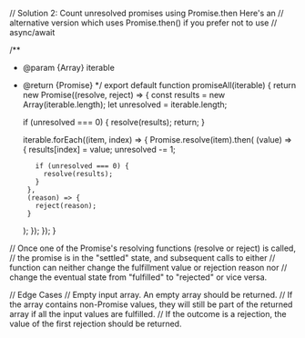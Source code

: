 // Solution 2: Count unresolved promises using Promise.then Here's an
// alternative version which uses Promise.then() if you prefer not to use
// async/await

/**
 * @param {Array} iterable
 * @return {Promise<Array>}
 */
export default function promiseAll(iterable) {
  return new Promise((resolve, reject) => {
    const results = new Array(iterable.length);
    let unresolved = iterable.length;

    if (unresolved === 0) {
      resolve(results);
      return;
    }

    iterable.forEach((item, index) => {
      Promise.resolve(item).then(
        (value) => {
          results[index] = value;
          unresolved -= 1;

          if (unresolved === 0) {
            resolve(results);
          }
        },
        (reason) => {
          reject(reason);
        }
      );
    });
  });
}

// Once one of the Promise's resolving functions (resolve or reject) is called,
// the promise is in the "settled" state, and subsequent calls to either
// function can neither change the fulfillment value or rejection reason nor
// change the eventual state from "fulfilled" to "rejected" or vice versa.

// Edge Cases
// Empty input array. An empty array should be returned.
// If the array contains non-Promise values, they will still be part of the returned array if all the input values are fulfilled.
// If the outcome is a rejection, the value of the first rejection should be returned.
